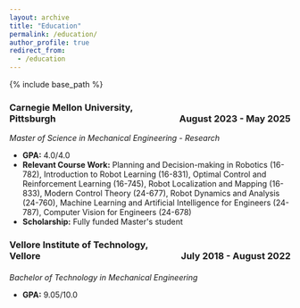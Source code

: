 ```yaml
---
layout: archive
title: "Education"
permalink: /education/
author_profile: true
redirect_from:
  - /education
---
```


{% include base_path %}

<p><h3><span style="text-align:left; display:inline-block; width:50%;">Carnegie Mellon University, Pittsburgh</span><span style="text-align:right; display:inline-block; width:50%;">August 2023 - May 2025</span></h3></p>
<i>Master of Science in Mechanical Engineering - Research</i>

  *  <b>GPA:</b> 4.0/4.0
  *  <b>Relevant Course Work:</b> Planning and Decision-making in Robotics (16-782), Introduction to Robot Learning (16-831), Optimal Control and Reinforcement Learning (16-745), Robot Localization and Mapping (16-833), Modern Control Theory (24-677), Robot Dynamics and Analysis (24-760), Machine Learning and Artificial Intelligence for Engineers (24-787), Computer Vision for Engineers (24-678)
  * <b>Scholarship:</b> Fully funded Master's student



<p><h3><span style="text-align:left; display:inline-block; width:50%;">Vellore Institute of Technology, Vellore</span><span style="text-align:right; display:inline-block; width:50%;">July 2018 - August 2022</span></h3></p>
<h4></h4>
<i>Bachelor of Technology in Mechanical Engineering</i>

  *  <b>GPA:</b> 9.05/10.0
